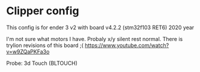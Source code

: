 # Clipper config

This config is for ender 3 v2 with board v4.2.2 (stm32f103 RET6) 2020 year

I'm not sure what motors I have. Probaly x/y silent rest normal.
There is trylion revisions of this board ;(
https://www.youtube.com/watch?v=w9ZQaPKFa3o


Probe: 3d Touch (BLTOUCH)


